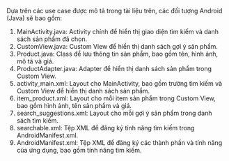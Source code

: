 Dựa trên các use case được mô tả trong tài liệu trên, các đối tượng Android (Java) sẽ bao gồm:

1.  MainActivity.java: Activity chính để hiển thị giao diện tìm kiếm và danh sách sản phẩm đã chọn.
2.  CustomView.java: Custom View để hiển thị danh sách gợi ý sản phẩm.
3.  Product.java: Class để lưu thông tin sản phẩm, bao gồm tên, hình ảnh, mô tả và giá.
4.  ProductAdapter.java: Adapter để hiển thị danh sách sản phẩm trong Custom View.
5.  activity\_main.xml: Layout cho MainActivity, bao gồm trường tìm kiếm và Custom View để hiển thị danh sách sản phẩm.
6.  item\_product.xml: Layout cho mỗi item sản phẩm trong Custom View, bao gồm hình ảnh, tên sản phẩm và giá.
7.  search\_suggestions.xml: Layout cho mỗi gợi ý sản phẩm trong danh sách tìm kiếm.
8.  searchable.xml: Tệp XML để đăng ký tính năng tìm kiếm trong AndroidManifest.xml.
9.  AndroidManifest.xml: Tệp XML để đăng ký các thành phần và tính năng của ứng dụng, bao gồm tính năng tìm kiếm.
